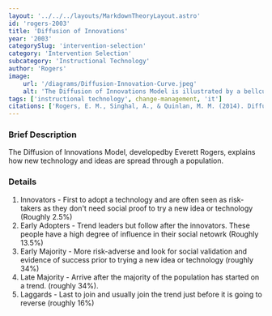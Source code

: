 ```yaml
---
layout: '../../../layouts/MarkdownTheoryLayout.astro'
id: 'rogers-2003'
title: 'Diffusion of Innovations'
year: '2003'
categorySlug: 'intervention-selection'
category: 'Intervention Selection'
subcategory: 'Instructional Technology'
author: 'Rogers'
image:
    url: '/diagrams/Diffusion-Innovation-Curve.jpeg'
    alt: 'The Diffusion of Innovations Model is illustrated by a bellcurve divided into sections of Innovators, Early Adopters, Early Majority, Late Majority and Laggards'
tags: ['instructional technology', change-management, 'it']
citations: ['Rogers, E. M., Singhal, A., & Quinlan, M. M. (2014). Diffusion of innovations. In An integrated approach to communication theory and research (pp. 432-448). Routledge.']
---
```

### Brief Description
The Diffusion of Innovations Model, developedby Everett Rogers, explains how new technology and ideas are spread through a population.
### Details
1. Innovators - First to adopt a technology and are often seen as risk-takers as they don't need social proof to try a new idea or technology (Roughly 2.5%)
2. Early Adopters - Trend leaders but follow after the innovators. These people have a high degree of influence in their social netowrk (Roughly 13.5%)
3. Early Majority - More risk-adverse and look for social validation and evidence of success prior to trying a new idea or technology (roughly 34%)
4. Late Majority - Arrive after the majority of the population has started on a trend. (roughly 34%).
5. Laggards - Last to join and usually join the trend just before it is going to reverse (roughly 16%)
